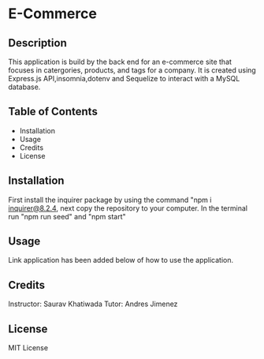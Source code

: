# E-Commerce

## Description
This application is build by the back end for an e-commerce site that focuses in catergories, products, and tags for a company. It is created using Express.js API,insomnia,dotenv and Sequelize to interact with a MySQL database.

## Table of Contents
- Installation
- Usage
- Credits
- License

## Installation
First install the inquirer package by using the command "npm i inquirer@8.2.4, next copy the repository to your computer. In the terminal run "npm run seed" and  "npm start"

## Usage
Link application has been added below of how to use the application.

## Credits
Instructor: Saurav Khatiwada Tutor: Andres Jimenez

## License
MIT License

